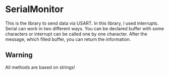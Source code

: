 # SerialMonitor
This is the library to send data via USART. In this library, I used interrupts. Serial can work in two different ways. You can be declared buffer with some characters or interrupt can be called one by one character. After the message, which filled buffer, you can return the information. 

## Warning
All methods are based on strings! 


